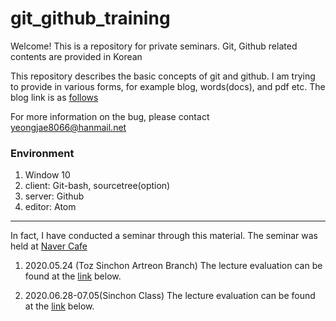# git_github_training

Welcome! This is a repository for private seminars. Git, Github related contents are provided in Korean

This repository describes the basic concepts of git and github. I am trying to provide in various forms, for example blog, words(docs), and pdf etc. The blog link is as [follows](https://ingbeeedd.github.io/git_github_training/)

For more information on the bug, please contact yeongjae8066@hanmail.net

### Environment
1. Window 10
2. client: Git-bash, sourcetree(option) 
3. server: Github
4. editor: Atom

---

In fact, I have conducted a seminar through this material. The seminar was held at [Naver Cafe](https://cafe.naver.com/stm32study)

1. 2020.05.24 (Toz Sinchon Artreon Branch)
    The lecture evaluation can be found at the [link](evaluation/1회차) below.

2. 2020.06.28-07.05(Sinchon Class)
    The lecture evaluation can be found at the [link](evaluation/2회차) below.

